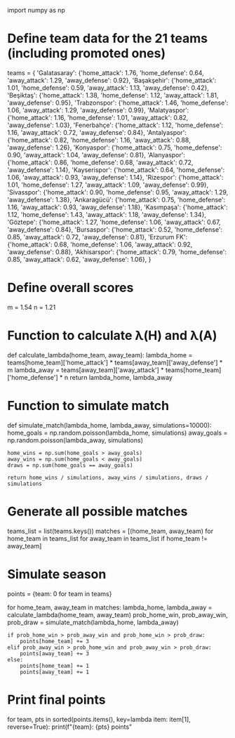 import numpy as np

# Define team data for the 21 teams (including promoted ones)
teams = {
    'Galatasaray': {'home_attack': 1.76, 'home_defense': 0.64, 'away_attack': 1.29, 'away_defense': 0.92},
    'Başakşehir': {'home_attack': 1.01, 'home_defense': 0.59, 'away_attack': 1.13, 'away_defense': 0.42},
    'Beşiktaş': {'home_attack': 1.38, 'home_defense': 1.12, 'away_attack': 1.81, 'away_defense': 0.95},
    'Trabzonspor': {'home_attack': 1.46, 'home_defense': 1.06, 'away_attack': 1.29, 'away_defense': 0.99},
    'Malatyaspor': {'home_attack': 1.16, 'home_defense': 1.01, 'away_attack': 0.82, 'away_defense': 1.03},
    'Fenerbahçe': {'home_attack': 1.12, 'home_defense': 1.16, 'away_attack': 0.72, 'away_defense': 0.84},
    'Antalyaspor': {'home_attack': 0.82, 'home_defense': 1.16, 'away_attack': 0.88, 'away_defense': 1.26},
    'Konyaspor': {'home_attack': 0.75, 'home_defense': 0.90, 'away_attack': 1.04, 'away_defense': 0.81},
    'Alanyaspor': {'home_attack': 0.86, 'home_defense': 0.68, 'away_attack': 0.72, 'away_defense': 1.14},
    'Kayserispor': {'home_attack': 0.64, 'home_defense': 1.06, 'away_attack': 0.93, 'away_defense': 1.14},
    'Rizespor': {'home_attack': 1.01, 'home_defense': 1.27, 'away_attack': 1.09, 'away_defense': 0.99},
    'Sivasspor': {'home_attack': 0.90, 'home_defense': 0.95, 'away_attack': 1.29, 'away_defense': 1.38},
    'Ankaragücü': {'home_attack': 0.75, 'home_defense': 1.16, 'away_attack': 0.93, 'away_defense': 1.18},
    'Kasımpaşa': {'home_attack': 1.12, 'home_defense': 1.43, 'away_attack': 1.18, 'away_defense': 1.34},
    'Göztepe': {'home_attack': 1.27, 'home_defense': 1.06, 'away_attack': 0.67, 'away_defense': 0.84},
    'Bursaspor': {'home_attack': 0.52, 'home_defense': 0.85, 'away_attack': 0.72, 'away_defense': 0.81},
    'Erzurum FK': {'home_attack': 0.68, 'home_defense': 1.06, 'away_attack': 0.92, 'away_defense': 0.88},
    'Akhisarspor': {'home_attack': 0.79, 'home_defense': 0.85, 'away_attack': 0.62, 'away_defense': 1.06},
}

# Define overall scores
m = 1.54
n = 1.21

# Function to calculate λ(H) and λ(A)
def calculate_lambda(home_team, away_team):
    lambda_home = teams[home_team]['home_attack'] * teams[away_team]['away_defense'] * m
    lambda_away = teams[away_team]['away_attack'] * teams[home_team]['home_defense'] * n
    return lambda_home, lambda_away

# Function to simulate match
def simulate_match(lambda_home, lambda_away, simulations=10000):
    home_goals = np.random.poisson(lambda_home, simulations)
    away_goals = np.random.poisson(lambda_away, simulations)
    
    home_wins = np.sum(home_goals > away_goals)
    away_wins = np.sum(home_goals < away_goals)
    draws = np.sum(home_goals == away_goals)
    
    return home_wins / simulations, away_wins / simulations, draws / simulations

# Generate all possible matches
teams_list = list(teams.keys())
matches = [(home_team, away_team) for home_team in teams_list for away_team in teams_list if home_team != away_team]

# Simulate season
points = {team: 0 for team in teams}

for home_team, away_team in matches:
    lambda_home, lambda_away = calculate_lambda(home_team, away_team)
    prob_home_win, prob_away_win, prob_draw = simulate_match(lambda_home, lambda_away)
    
    if prob_home_win > prob_away_win and prob_home_win > prob_draw:
        points[home_team] += 3
    elif prob_away_win > prob_home_win and prob_away_win > prob_draw:
        points[away_team] += 3
    else:
        points[home_team] += 1
        points[away_team] += 1

# Print final points
for team, pts in sorted(points.items(), key=lambda item: item[1], reverse=True):
    print(f"{team}: {pts} points"
